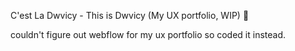 C'est La Dwvicy - This is Dwvicy
(My UX portfolio, WIP) 🚧 

couldn't figure out webflow for my ux portfolio so coded it instead.
